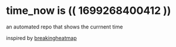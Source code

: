 # time_now is (( 1699268400412 ))

an automated repo that shows the currnent time

inspired by [breakingheatmap](https://github.com/breakingheatmap/breakingheatmap)